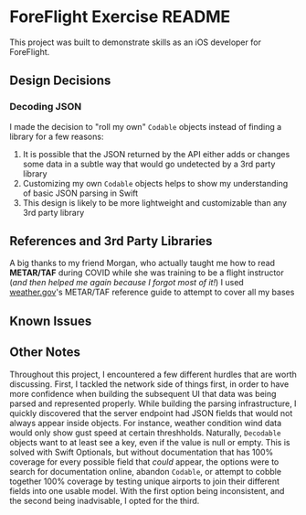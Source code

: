 # ForeFlight Exercise README
This project was built to demonstrate skills as an iOS developer for ForeFlight.

## Design Decisions
### Decoding JSON
I made the decision to "roll my own" `Codable` objects instead of finding a library for a few reasons:
1. It is possible that the JSON returned by the API either adds or changes some data in a subtle way that would go undetected by a 3rd party library
1. Customizing my own `Codable` objects helps to show my understanding of basic JSON parsing in Swift
1. This design is likely to be more lightweight and customizable than any 3rd party library

## References and 3rd Party Libraries
A big thanks to my friend Morgan, who actually taught me how to read **METAR/TAF** during COVID while she was training to be a flight instructor (*and then helped me again because I forgot most of it!*)
I used [weather.gov](https://www.weather.gov/media/wrh/mesowest/metar_decode_key.pdf)'s METAR/TAF reference guide to attempt to cover all my bases

## Known Issues

## Other Notes
Throughout this project, I encountered a few different hurdles that are worth discussing. First, I tackled the network side of things first, in order to have more confidence when building the subsequent UI that data was being parsed and represented properly. While building the parsing infrastructure, I quickly discovered that the server endpoint had JSON fields that would not always appear inside objects. For instance, weather condition wind data would only show gust speed at certain threshholds. Naturally, `Decodable` objects want to at least see a key, even if the value is null or empty. This is solved with Swift Optionals, but without documentation that has 100% coverage for every possible field that *could* appear, the options were to search for documentation online, abandon `Codable`, or attempt to cobble together 100% coverage by testing unique airports to join their different fields into one usable model. With the first option being inconsistent, and the second being inadvisable, I opted for the third. 
